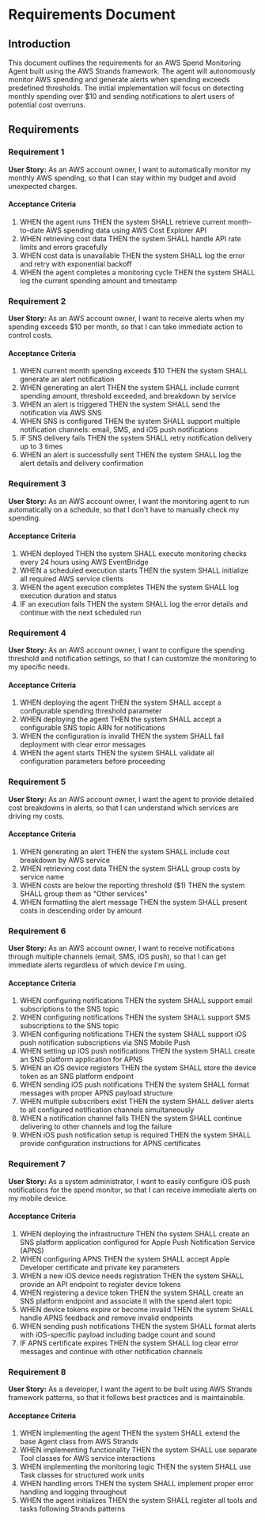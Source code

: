 # Requirements Document

## Introduction

This document outlines the requirements for an AWS Spend Monitoring Agent built using the AWS Strands framework. The agent will autonomously monitor AWS spending and generate alerts when spending exceeds predefined thresholds. The initial implementation will focus on detecting monthly spending over $10 and sending notifications to alert users of potential cost overruns.

## Requirements

### Requirement 1

**User Story:** As an AWS account owner, I want to automatically monitor my monthly AWS spending, so that I can stay within my budget and avoid unexpected charges.

#### Acceptance Criteria

1. WHEN the agent runs THEN the system SHALL retrieve current month-to-date AWS spending data using AWS Cost Explorer API
2. WHEN retrieving cost data THEN the system SHALL handle API rate limits and errors gracefully
3. WHEN cost data is unavailable THEN the system SHALL log the error and retry with exponential backoff
4. WHEN the agent completes a monitoring cycle THEN the system SHALL log the current spending amount and timestamp

### Requirement 2

**User Story:** As an AWS account owner, I want to receive alerts when my spending exceeds $10 per month, so that I can take immediate action to control costs.

#### Acceptance Criteria

1. WHEN current month spending exceeds $10 THEN the system SHALL generate an alert notification
2. WHEN generating an alert THEN the system SHALL include current spending amount, threshold exceeded, and breakdown by service
3. WHEN an alert is triggered THEN the system SHALL send the notification via AWS SNS
4. WHEN SNS is configured THEN the system SHALL support multiple notification channels: email, SMS, and iOS push notifications
5. IF SNS delivery fails THEN the system SHALL retry notification delivery up to 3 times
6. WHEN an alert is successfully sent THEN the system SHALL log the alert details and delivery confirmation

### Requirement 3

**User Story:** As an AWS account owner, I want the monitoring agent to run automatically on a schedule, so that I don't have to manually check my spending.

#### Acceptance Criteria

1. WHEN deployed THEN the system SHALL execute monitoring checks every 24 hours using AWS EventBridge
2. WHEN a scheduled execution starts THEN the system SHALL initialize all required AWS service clients
3. WHEN the agent execution completes THEN the system SHALL log execution duration and status
4. IF an execution fails THEN the system SHALL log the error details and continue with the next scheduled run

### Requirement 4

**User Story:** As an AWS account owner, I want to configure the spending threshold and notification settings, so that I can customize the monitoring to my specific needs.

#### Acceptance Criteria

1. WHEN deploying the agent THEN the system SHALL accept a configurable spending threshold parameter
2. WHEN deploying the agent THEN the system SHALL accept a configurable SNS topic ARN for notifications
3. WHEN the configuration is invalid THEN the system SHALL fail deployment with clear error messages
4. WHEN the agent starts THEN the system SHALL validate all configuration parameters before proceeding

### Requirement 5

**User Story:** As an AWS account owner, I want the agent to provide detailed cost breakdowns in alerts, so that I can understand which services are driving my costs.

#### Acceptance Criteria

1. WHEN generating an alert THEN the system SHALL include cost breakdown by AWS service
2. WHEN retrieving cost data THEN the system SHALL group costs by service name
3. WHEN costs are below the reporting threshold ($1) THEN the system SHALL group them as "Other services"
4. WHEN formatting the alert message THEN the system SHALL present costs in descending order by amount

### Requirement 6

**User Story:** As an AWS account owner, I want to receive notifications through multiple channels (email, SMS, iOS push), so that I can get immediate alerts regardless of which device I'm using.

#### Acceptance Criteria

1. WHEN configuring notifications THEN the system SHALL support email subscriptions to the SNS topic
2. WHEN configuring notifications THEN the system SHALL support SMS subscriptions to the SNS topic  
3. WHEN configuring notifications THEN the system SHALL support iOS push notification subscriptions via SNS Mobile Push
4. WHEN setting up iOS push notifications THEN the system SHALL create an SNS platform application for APNS
5. WHEN an iOS device registers THEN the system SHALL store the device token as an SNS platform endpoint
6. WHEN sending iOS push notifications THEN the system SHALL format messages with proper APNS payload structure
7. WHEN multiple subscribers exist THEN the system SHALL deliver alerts to all configured notification channels simultaneously
8. WHEN a notification channel fails THEN the system SHALL continue delivering to other channels and log the failure
9. WHEN iOS push notification setup is required THEN the system SHALL provide configuration instructions for APNS certificates

### Requirement 7

**User Story:** As a system administrator, I want to easily configure iOS push notifications for the spend monitor, so that I can receive immediate alerts on my mobile device.

#### Acceptance Criteria

1. WHEN deploying the infrastructure THEN the system SHALL create an SNS platform application configured for Apple Push Notification Service (APNS)
2. WHEN configuring APNS THEN the system SHALL accept Apple Developer certificate and private key parameters
3. WHEN a new iOS device needs registration THEN the system SHALL provide an API endpoint to register device tokens
4. WHEN registering a device token THEN the system SHALL create an SNS platform endpoint and associate it with the spend alert topic
5. WHEN device tokens expire or become invalid THEN the system SHALL handle APNS feedback and remove invalid endpoints
6. WHEN sending push notifications THEN the system SHALL format alerts with iOS-specific payload including badge count and sound
7. IF APNS certificate expires THEN the system SHALL log clear error messages and continue with other notification channels

### Requirement 8

**User Story:** As a developer, I want the agent to be built using AWS Strands framework patterns, so that it follows best practices and is maintainable.

#### Acceptance Criteria

1. WHEN implementing the agent THEN the system SHALL extend the base Agent class from AWS Strands
2. WHEN implementing functionality THEN the system SHALL use separate Tool classes for AWS service interactions
3. WHEN implementing the monitoring logic THEN the system SHALL use Task classes for structured work units
4. WHEN handling errors THEN the system SHALL implement proper error handling and logging throughout
5. WHEN the agent initializes THEN the system SHALL register all tools and tasks following Strands patterns